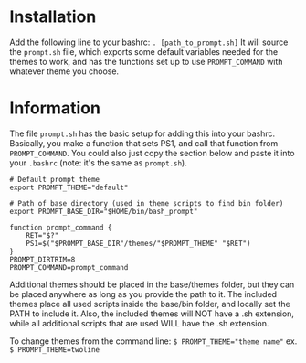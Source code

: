 # Installation
Add the following line to your bashrc:
`. [path_to_prompt.sh]`
It will source the `prompt.sh` file, which exports some default variables
needed for the themes to work, and has the functions set up to use
`PROMPT_COMMAND` with whatever theme you choose.

# Information
The file `prompt.sh` has the basic setup for adding this into your bashrc.
Basically, you make a function that sets PS1, and call that function from
`PROMPT_COMMAND`. You could also just copy the section below and paste it into
your `.bashrc` (note: it's the same as `prompt.sh`).

```
# Default prompt theme
export PROMPT_THEME="default"

# Path of base directory (used in theme scripts to find bin folder)
export PROMPT_BASE_DIR="$HOME/bin/bash_prompt"

function prompt_command {
    RET="$?"
    PS1=$("$PROMPT_BASE_DIR"/themes/"$PROMPT_THEME" "$RET")
}
PROMPT_DIRTRIM=8
PROMPT_COMMAND=prompt_command
```

Additional themes should be placed in the base/themes folder, but they can be
placed anywhere as long as you provide the path to it. The included themes
place all used scripts inside the base/bin folder, and locally set the PATH to
include it. Also, the included themes will NOT have a .sh extension, while all
additional scripts that are used WILL have the .sh extension.

To change themes from the command line:
`$ PROMPT_THEME="theme name"`
ex.
`$ PROMPT_THEME=twoline`
